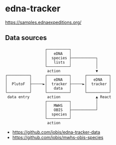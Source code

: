 # edna-tracker

<https://samples.ednaexpeditions.org/>

## Data sources

```
                  ┌──────────┐
                  │   eDNA   │
                  │  species ├───────────┐
                  │   lists  │           │
                  └──────────┘           │
                   action                ▼
┌──────────┐      ┌──────────┐      ┌──────────┐
│          │      │   eDNA   │      │   eDNA   │
│  PlutoF  ├─────►│  tracker ├─────►│  tracker │
│          │      │   data   │      │          │
└──────────┘      └──────────┘      └──────────┘
 data entry        action                ▲ React
                  ┌──────────┐           │
                  │   MWHS   │           │
                  │   OBIS   ├───────────┘
                  │  species │
                  └──────────┘
                   action
```

- <https://github.com/iobis/edna-tracker-data>
- <https://github.com/iobis/mwhs-obis-species>
